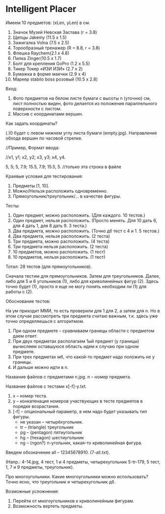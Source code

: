 <h1>Intelligent Placer </h1>

Имеем 10 предметов: (xLen, yLen) в см.
<ol>
 <li>Значок Музей Невская Застава (r = 3.8)</li>
 <li>Щепцы Jakemy (11.5 x 1.5)</li>
 <li>Зажигалка Volna (7.5 x 2.5)</li>
 <li>Торообразный тренажер (R = 8.8, r = 3.8)</li>
 <li>Флешка Raychem(2.1 x 4.8)</li>
 <li>Пилка Zinger(10.5 x 1.7)</li>
 <li>Болт для крепления GoPro (1.2 x 5.5)</li>
 <li>Тикер Токер «ИЗИ ИЗИ» (2.7 x 2)</li>
 <li>Бумажка в форме маечки (2.9 x 4)</li>
 <li>Маркер stabilo boss розовый (10.5 x 2.8)</li>
</ol>

Вход:
<ol>
 <li>Фото предметов на белом листе бумаги с высоты n (уточню) см, 
 лист полностью виден, фото делается из положения параллельного 
 поверхности с листом.</li>
 <li>Массив с координатами вершин. </li>
</ol>
 
 
Как задать координаты?

(.)0 будет с левом нижнем углу листа бумаги (empty.jpg).
Направление обхода вершин по часовой стрелке. 

//Пример, Формат ввода:

//x1, y1; x2, y2; x3, y3; x4, y4.

5, 5; 5, 7.9; 15.5, 7.9; 15.5, 5. //только эта строка в файле


Краевые условия для тестирования:
<ol>
 <li>Предметы [1, 10].</li>
 <li>Можно/Нельзя расположить одновременно.</li>
 <li>Прямоугольник/треугольник/... в качестве фигуры.</li>
</ol>

Тесты: 
<ol>
 <li>Один предмет, можно расположить. (Для каждого. 10 тестов.)</li>
 <li>Один предмет, нельзя расположить. 
 (Просто менять. Для 10 дать 6, для 4 дать 1, для 8 дать 9. 3 теста.)</li>
 <li>Два предмета, можно расположить. 
 (Точно дб тест с 4 и 1. 5 тестов.)</li>
 <li>Два предмета, нельзя расположить. (2 теста)</li>
 <li>Три предмета, можно расположить. (4 теста)</li>
 <li>Три предмета нельзя расположить. (2 теста)</li>
 <li>10 предметов, можно расположить. (1 тест)</li>
 <li>10 предметов, нельзя расположить. (1 тест)</li>
</ol>

Тотал: 28 тестов (для прямоугольников).

Сначала тестим для прямоугольников. Затем для треугольников. Далее, либо для 5 и 6 угольников (1), либо для криволинейных фигур (2).
Здесь точно будет (1), просто я еще не могу понять необходим ли (1) для работы с (2). 

Обоснование тестов:

На ум приходит ММИ, то есть проверили для 1 для 2, а затем для n. 
Но в этом случае рассмотреть три предмета считаю важным, 
т.к. здесь уже точно определяешься с алгоритмом.
<ol>
 <li>При одном предмете – сравниваем границы области с предметом даем ответ.</li>
 <li>При двух предметах располагаем 1ый предмет (у границы) вычисляем оставшуюся 
 область идем к случаю при одном предмете.</li>
 <li>При трех предметах мб, что какой-то предмет
 надо положить не у границы.</li>
 <li>И дальше можно идти в n.</li>
</ol>

Название файлов с предметами n.jpg. n – номер предмета.

Название файлов с тестами x[-f]-y.txt. 
<ol>
 <li>x – номер теста.</li>
 <li>y – конкатенация номеров
 участвующих в тесте предметов в порядке возрастания. </li>
 <li>[-f] – опциональный параметр, в нем надо 
 будет указывать тип фигуры.
 <ul>
  <li>не указан – четырёхугольник.</li>
  <li>tr – (triangle) треугольник</li>
  <li>pg – (pentagon) пятиугольник</li>
  <li>hg – (hexagon) шестиугольник</li>
  <li>ng – (ngon?) n-угольник, какая-то криволинейная фигура.</li>
 </ul>
</li>
</ol>


Введем обозначение all – 12345678910. (7-all.txt).

(Напр.:
4-14.jpg, 4 тест, 1 и 4 предметы, четырехугольник
5-tr-179, 5 тест, 1, 7 и 9 предметы, треугольник). 

Про многоугольники.
Какие многоугольники можно использовать?
Точно ясно, что треугольник и четырехугольник дб.


Возможные усложнения: 
<ol>
 <li>Перейти от многоугольников к криволинейным фигурам. </li>
 <li>Возможность вертеть предметы.</li>
</ol>